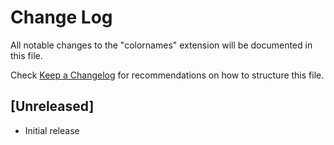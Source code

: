 # Change Log

All notable changes to the "colornames" extension will be documented in this file.

Check [Keep a Changelog](http://keepachangelog.com/) for recommendations on how to structure this file.

## [Unreleased]

- Initial release